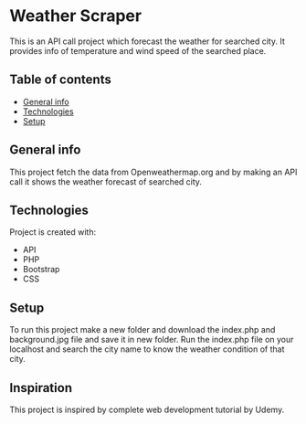 # Weather Scraper
This is an API call project which forecast the weather for searched city. It provides info of temperature and wind speed of the searched place.

## Table of contents
* [General info](#general-info)
* [Technologies](#technologies)
* [Setup](#setup)

## General info
This project fetch the data from Openweathermap.org and by making an API call it shows the weather forecast of searched city.
	
## Technologies
Project is created with:
* API
* PHP
* Bootstrap
* CSS

## Setup
To run this project make a new folder and download the index.php and background.jpg file and save it in new folder.
Run the index.php file on your localhost and search the city name to know the weather condition of that city.

## Inspiration
This project is inspired by complete web development tutorial by Udemy.

